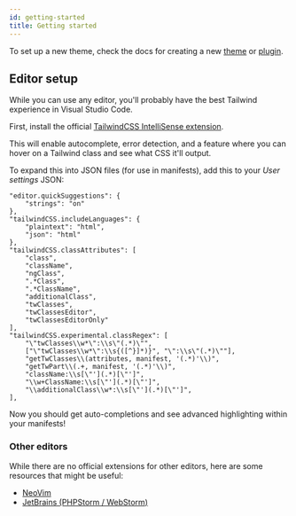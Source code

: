```yaml
---
id: getting-started
title: Getting started
---
```


To set up a new theme, check the docs for creating a new [theme](/docs/theme) or [plugin](/docs/plugin).

## Editor setup

While you can use any editor, you'll probably have the best Tailwind experience in Visual Studio Code.

First, install the official [TailwindCSS IntelliSense extension](https://marketplace.visualstudio.com/items?itemName=bradlc.vscode-tailwindcss).

This will enable autocomplete, error detection, and a feature where you can hover on a Tailwind class and see what CSS it'll output.

To expand this into JSON files (for use in manifests), add this to your *User settings* JSON:
```
"editor.quickSuggestions": {
	"strings": "on"
},
"tailwindCSS.includeLanguages": {
	"plaintext": "html",
	"json": "html"
},
"tailwindCSS.classAttributes": [
	"class",
	"className",
	"ngClass",
	".*Class",
	".*ClassName",
	"additionalClass",
	"twClasses",
	"twClassesEditor",
	"twClassesEditorOnly"
],
"tailwindCSS.experimental.classRegex": [
	"\"twClasses\\w*\":\\s\"(.*)\"",
	["\"twClasses\\w*\":\\s{([^}]*)}", "\":\\s\"(.*)\""],
	"getTwClasses\\(attributes, manifest, '(.*)'\\)",
	"getTwPart\\(.+, manifest, '(.*)'\\)",
	"className:\\s[\"'](.*)[\"']",
	"\\w+ClassName:\\s[\"'](.*)[\"']",
	"\\additionalClass\\w*:\\s[\"'](.*)[\"']",
],
```

Now you should get auto-completions and see advanced highlighting within your manifests!

### Other editors

While there are no official extensions for other editors, here are some resources that might be useful:
- [NeoVim](https://elijahmanor.com/blog/neovim-tailwindcss)
- [JetBrains (PHPStorm / WebStorm)](https://www.jetbrains.com/help/phpstorm/tailwind-css.html#ws_css_tailwind_preview_resulting_css)
